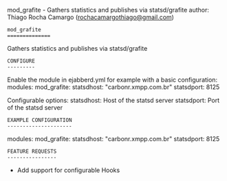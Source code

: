 
mod_grafite - Gathers statistics and publishes via statsd/grafite
author: Thiago Rocha Camargo (rochacamargothiago@gmail.com)  

	mod_grafite
	==============

Gathers statistics and publishes via statsd/grafite

	CONFIGURE
	---------

Enable the module in ejabberd.yml for example with a basic configuration:
modules:
  mod_grafite:
    statsdhost: "carbonr.xmpp.com.br"
    statsdport: 8125

Configurable options:
  statsdhost: Host of the statsd server
  statsdport: Port of the statsd server

	EXAMPLE CONFIGURATION
	---------------------

modules:
  mod_grafite:
    statsdhost: "carbonr.xmpp.com.br"
    statsdport: 8125

	FEATURE REQUESTS
	----------------

 - Add support for configurable Hooks

